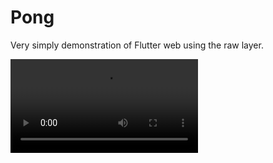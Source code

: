 # Pong

Very simply demonstration of Flutter web using the raw layer.

![Video of demonstration running in Chrome](https://i.imgur.com/bMEaMU8.mp4)